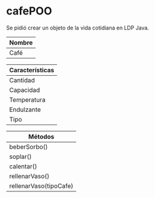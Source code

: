 # cafePOO

Se pidió crear un objeto de la vida cotidiana en LDP Java.


| Nombre    |
|-----------|
|Café       |

| Características        | 
|------------------------|
| Cantidad               | 
| Capacidad              | 
| Temperatura            | 
| Endulzante             | 
| Tipo                   | 

|   Métodos            |
|----------------------|
|beberSorbo()          |
|soplar()              |
|calentar()            |
|rellenarVaso()        |
|rellenarVaso(tipoCafe)|


